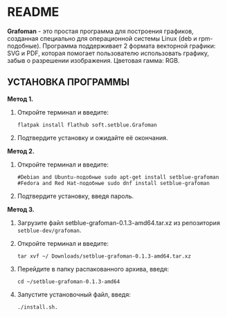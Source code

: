 # README
**Grafoman** - это простая программа для построения графиков, созданная специально для операционной системы Linux (deb и rpm-подобные).
Программа поддерживает 2 формата векторной графики: SVG и PDF, которая помогает пользователю использовать графику, забыв о разрешении изображения.
Цветовая гамма: RGB.

## УСТАНОВКА ПРОГРАММЫ
**Метод 1.**

1) Откройте терминал и введите:
   
   `flatpak install flathub soft.setblue.Grafoman`
2) Подтвердите установку и ожидайте её окончания.

**Метод 2.**

1) Откройте терминал и введите:

   `#Debian and Ubuntu-подобные
   sudo apt-get install setblue-grafoman`
   `#Fedora and Red Hat-подобные
   sudo dnf install setblue-grafoman`
2) Подтвердите установку, введя пароль.
   
**Метод 3.**

1) Загрузите файл setblue-grafoman-0.1.3-amd64.tar.xz из репозитория `setblue-dev/grafoman`.
2) Откройте терминал и введите:

   `tar xvf ~/ Downloads/setblue-grafoman-0.1.3-amd64.tar.xz`
3) Перейдите в папку распакованного архива, введя:

    `cd ~/setblue-grafoman-0.1.3-amd64`
4) Запустите установочный файл, введя:

   `./install.sh.`
